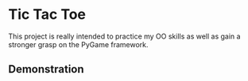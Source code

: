 # Tic Tac Toe

This project is really intended to practice my OO skills as well as gain a stronger grasp on the PyGame framework. 
 
## Demonstration

